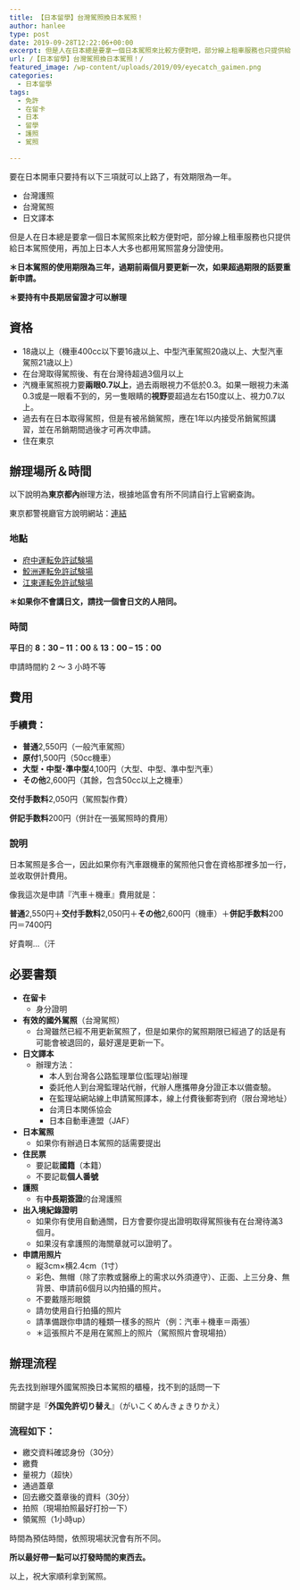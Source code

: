 ```yaml
---
title: 【日本留學】台灣駕照換日本駕照！
author: hanlee
type: post
date: 2019-09-28T12:22:06+00:00
excerpt: 但是人在日本總是要拿一個日本駕照來比較方便對吧，部分線上租車服務也只提供給日本駕照使用，再加上日本人大多也都用駕照當身分證使用。
url: /【日本留學】台灣駕照換日本駕照！/
featured_image: /wp-content/uploads/2019/09/eyecatch_gaimen.png
categories:
  - 日本留學
tags:
  - 免許
  - 在留卡
  - 日本
  - 留學
  - 護照
  - 駕照

---
```

要在日本開車只要持有以下三項就可以上路了，有效期限為一年。

  * 台灣護照
  * 台灣駕照
  * 日文譯本

但是人在日本總是要拿一個日本駕照來比較方便對吧，部分線上租車服務也只提供給日本駕照使用，再加上日本人大多也都用駕照當身分證使用。

**＊日本駕照的使用期限為三年，過期前兩個月要更新一次，如果超過期限的話要重新申請。**

**＊要持有中長期居留證才可以辦理**

## 資格

  * 18歳以上（機車400cc以下要16歳以上、中型汽車駕照20歳以上、大型汽車駕照21歳以上）
  * 在台灣取得駕照後、有在台灣待超過3個月以上
  * 汽機車駕照視力要**兩眼0.7以上**，過去兩眼視力不低於0.3。如果一眼視力未滿0.3或是一眼看不到的，另一隻眼睛的**視野**要超過左右150度以上、視力0.7以上。
  * 過去有在日本取得駕照，但是有被吊銷駕照，應在1年以内接受吊銷駕照講習，並在吊銷期間過後才可再次申請。
  * 住在東京

## 辦理場所＆時間

以下說明為**東京都內**辦理方法，根據地區會有所不同請自行上官網查詢。

東京都警視廳官方說明網站：[連結][1]

### 地點

  * [府中運転免許試験場][2]
  * [鮫洲運転免許試験場][3]
  * [江東運転免許試験場][4]

**＊如果你不會講日文，請找一個會日文的人陪同。**

### 時間

**平日**的 **8：30 &#8211; 11：00** & **13：00 &#8211; 15：00**

申請時間約 2 ～ 3 小時不等

## 費用

### 手續費：

  * **普通**2,550円（一般汽車駕照）
  * **原付**1,500円（50cc機車）
  * **大型・中型･準中型**4,100円（大型、中型、準中型汽車）
  * **その他**2,600円（其餘，包含50cc以上之機車）

**交付手数料**2,050円（駕照製作費）

**併記手数料**200円（併計在一張駕照時的費用）

### 說明

日本駕照是多合一，因此如果你有汽車跟機車的駕照他只會在資格那裡多加一行，並收取併計費用。

像我這次是申請『汽車＋機車』費用就是：

**普通**2,550円＋**交付手数料**2,050円＋**その他**2,600円（機車）＋**併記手数料**200円＝7400円

好貴啊&#8230;（汗

## 必要書類

  * **在留卡**
      * 身分證明
  * **有效的國外駕照**（台灣駕照）
      * 台灣雖然已經不用更新駕照了，但是如果你的駕照期限已經過了的話是有可能會被退回的，最好還是更新一下。
  * **日文譯本**
      * 辦理方法：
          * 本人到台灣各公路監理單位(監理站)辦理
          * 委託他人到台灣監理站代辦，代辦人應攜帶身分證正本以備查驗。
          * 在監理站網站線上申請駕照譯本，線上付費後郵寄到府（限台灣地址）
          * 台湾日本関係協会
          * 日本自動車連盟（JAF）
  * **日本駕照**
      * 如果你有辦過日本駕照的話需要提出
  * **住民票**
      * 要記載**國籍**（本籍）
      * 不要記載**個人番號**
  * **護照**
      * 有**中長期簽證**的台灣護照
  * **出入境紀錄證明**
      * 如果你有使用自動通關，日方會要你提出證明取得駕照後有在台灣待滿3個月。
      * 如果沒有拿護照的海關章就可以證明了。
  * **申請用照片**
      * 縦3cm×横2.4cm（1寸）
      * 彩色、無帽（除了宗教或醫療上的需求以外須遵守）、正面、上三分身、無背景、申請前6個月以内拍攝的照片。
      * 不要戴隱形眼鏡
      * 請勿使用自行拍攝的照片
      * 請準備跟你申請的種類一樣多的照片（例：汽車＋機車＝兩張）
      * ＊這張照片不是用在駕照上的照片（駕照照片會現場拍）

## 辦理流程

先去找到辦理外國駕照換日本駕照的櫃檯，找不到的話問一下

關鍵字是『**外国免許切り替え**』（がいこくめんきょきりかえ）

### 流程如下：

  * 繳交資料確認身份（30分）
  * 繳費
  * 量視力（超快）
  * 通過蓋章
  * 回去繳交蓋章後的資料（30分）
  * 拍照（現場拍照最好打扮一下）
  * 領駕照（1小時up）

時間為預估時間，依照現場狀況會有所不同。

**所以最好帶一點可以打發時間的東西去。**

以上，祝大家順利拿到駕照。

 [1]: https://www.keishicho.metro.tokyo.jp/smph/menkyo/menkyo/kokugai/kokugai05.html
 [2]: https://www.keishicho.metro.tokyo.jp/smph/menkyo/shikenjo/shikenjo/fuchu.html
 [3]: https://www.keishicho.metro.tokyo.jp/smph/menkyo/shikenjo/shikenjo/samezu.html
 [4]: https://www.keishicho.metro.tokyo.jp/smph/menkyo/shikenjo/shikenjo/koto.html